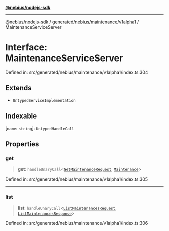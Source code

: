 [**@nebius/nodejs-sdk**](../../../../../README.md)

---

[@nebius/nodejs-sdk](../../../../../README.md) / [generated/nebius/maintenance/v1alpha1](../README.md) / MaintenanceServiceServer

# Interface: MaintenanceServiceServer

Defined in: src/generated/nebius/maintenance/v1alpha1/index.ts:304

## Extends

- `UntypedServiceImplementation`

## Indexable

\[`name`: `string`\]: `UntypedHandleCall`

## Properties

### get

> **get**: `handleUnaryCall`\<[`GetMaintenanceRequest`](GetMaintenanceRequest.md), [`Maintenance`](Maintenance.md)\>

Defined in: src/generated/nebius/maintenance/v1alpha1/index.ts:305

---

### list

> **list**: `handleUnaryCall`\<[`ListMaintenancesRequest`](ListMaintenancesRequest.md), [`ListMaintenancesResponse`](ListMaintenancesResponse.md)\>

Defined in: src/generated/nebius/maintenance/v1alpha1/index.ts:306
